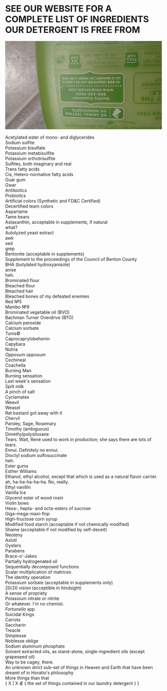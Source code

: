 SEE OUR WEBSITE FOR A COMPLETE LIST OF INGREDIENTS OUR DETERGENT IS FREE FROM
=============================================================================

![see our website](./detergent.jpg)

Acetylated ester of mono- and diglycerides\
Sodium sulfite\
Potassium bisulfate\
Potassium metabisulfite\
Potassium orthotrisulfite\
Sulfites, both imaginary and real\
Trans fatty acids\
Cis, Hetero-normative fatty acids\
Guar gum\
Gwar\
Antibiotics\
Probiotics\
Artificial colors (Synthetic and FD&C Certified)\
Decertified team colors\
Aspartame\
Tame bears\
Astaxanthin, acceptable in supplements, if natural\
what?\
Autolyzed yeast extract\
awk\
sed\
grep\
Bentonite (acceptable in supplements)\
Supplement to the proceedings of the Council of Benton County\
BHA (butylated hydroxyanisole)\
anise\
heh.\
Brominated flour\
Bleached flour\
Bleached hair\
Bleached bones of my defeated enemies\
Red №5\
Mambo №9\
Brominated vegetable oil (BVO)\
Bachman Turner Overdrive (BTO)\
Calcium peroxide\
Calcium sorbate\
Tums©\
Caprocaprylobehenin\
Capybara\
Nutria\
*Opposum opposum*\
Cochineal\
Coachella\
Burning Man\
Burning sensation\
Last week's sensation\
Spilt milk\
A pinch of salt\
Cyclamates\
Weevil\
Weasel\
Rat bastard got away with it\
Chervil\
Parsley, Sage, Rosemary\
Timothy (ambiguous)\
Dimethylpolysiloxane\
Tears. Wait, René used to work in production; she says there are lots of tears.\
Ennui. Definitely no ennui.\
Dioctyl sodium sulfosuccinate\
heh.\
Ester gums\
Esther Williams\
Ethanol, ethyl alcohol, except that which is used as a natural flavor carrier.\
ah, ha-ha-ha-ha-ha. No, really.\
Ethyl vanillin\
Vanilla Ice\
Glycerol ester of wood rosin\
Violin bows\
Hexa-, hepta- and octa-esters of sucrose\
Giga-mega-maxi-flop\
High-fructose corn syrup\
Modified food starch (acceptable if not chemically modified)\
Shame (acceptable if not modified by self-deceit)\
Neoteny\
Axlotl\
Oysters\
Parabens\
Brace-o'-Jakes\
Partially hydrogenated oil\
Sequentially decomposed functions\
Scalar multiplication of matrices\
The identity operation\
Potassium sorbate (acceptable in supplements only)\
20/20 vision (acceptible in hindsight)\
A sense of propriety\
Potassium nitrate or nitrite\
Or whatever. I'm no chemist.\
*Fortunella* spp.\
Suicidal Kings\
Carrots\
Saccharin\
Treacle\
Simplesse\
Noblesse oblige\
Sodium aluminum phosphate\
Solvent extracted oils, as stand-alone, single-ingredient oils (except grapeseed oil)\
Way to be cagey, there.\
An unknown strict sub-set of things in Heaven and Earth that have been dreamt of in Horatio's philosophy\
More things than that\
{ X | X ∉ { the set of things contained in our laundry detergent } }
